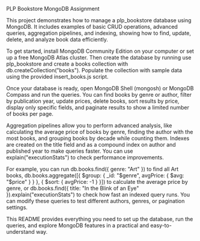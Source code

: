 PLP Bookstore MongoDB Assignment

This project demonstrates how to manage a plp_bookstore database using MongoDB. It includes examples of basic CRUD operations, advanced queries, aggregation pipelines, and indexing, showing how to find, update, delete, and analyze book data efficiently.

To get started, install MongoDB Community Edition on your computer or set up a free MongoDB Atlas cluster. Then create the database by running use plp_bookstore and create a books collection with db.createCollection("books"). Populate the collection with sample data using the provided insert_books.js script.

Once your database is ready, open MongoDB Shell (mongosh) or MongoDB Compass and run the queries. You can find books by genre or author, filter by publication year, update prices, delete books, sort results by price, display only specific fields, and paginate results to show a limited number of books per page.

Aggregation pipelines allow you to perform advanced analysis, like calculating the average price of books by genre, finding the author with the most books, and grouping books by decade while counting them. Indexes are created on the title field and as a compound index on author and published year to make queries faster. You can use explain("executionStats") to check performance improvements.

For example, you can run db.books.find({ genre: "Art" }) to find all Art books, db.books.aggregate([{ $group: { _id: "$genre", avgPrice: { $avg: "$price" } } }, { $sort: { avgPrice: -1 } }]) to calculate the average price by genre, or db.books.find({ title: "In the Blink of an Eye" }).explain("executionStats") to check how fast an indexed query runs. You can modify these queries to test different authors, genres, or pagination settings.

This README provides everything you need to set up the database, run the queries, and explore MongoDB features in a practical and easy-to-understand way.
